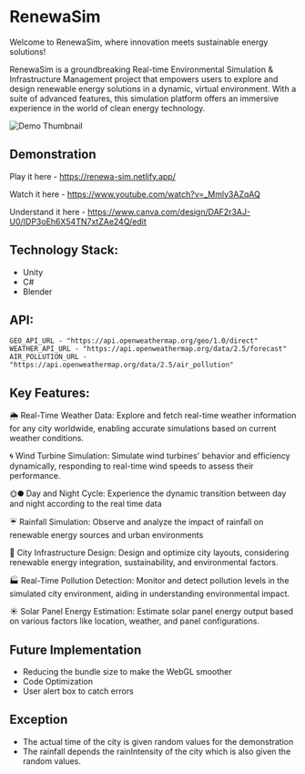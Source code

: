 # RenewaSim

Welcome to RenewaSim, where innovation meets sustainable energy solutions!

RenewaSim is a groundbreaking Real-time Environmental Simulation & Infrastructure Management project that empowers users to explore and design renewable energy solutions in a dynamic, virtual environment. With a suite of advanced features, this simulation platform offers an immersive experience in the world of clean energy technology.

![Demo Thumbnail](https://github.com/yethuhlaing/RenewaSim/assets/112906488/4f742090-4546-4d12-b295-d03e102674d6)

## Demonstration

  Play it here - https://renewa-sim.netlify.app/
  
  Watch it here - https://www.youtube.com/watch?v=_Mmly3AZqAQ

  Understand it here - https://www.canva.com/design/DAF2r3AJ-U0/IDP3oEh6X54TN7xtZAe24Q/edit
  
 
## Technology Stack:

  - Unity
  - C#
  - Blender
    
## API:

    GEO_API_URL - "https://api.openweathermap.org/geo/1.0/direct"
    WEATHER_API_URL - "https://api.openweathermap.org/data/2.5/forecast"
    AIR_POLLUTION_URL - "https://api.openweathermap.org/data/2.5/air_pollution"
    
## Key Features:

🌦️ Real-Time Weather Data: Explore and fetch real-time weather information for any city worldwide, enabling accurate simulations based on current weather conditions.

🌀 Wind Turbine Simulation: Simulate wind turbines' behavior and efficiency dynamically, responding to real-time wind speeds to assess their performance.

🌞🌑 Day and Night Cycle: Experience the dynamic transition between day and night according to the real time data

☔ Rainfall Simulation: Observe and analyze the impact of rainfall on renewable energy sources and urban environments

🌆 City Infrastructure Design: Design and optimize city layouts, considering renewable energy integration, sustainability, and environmental factors.

🏭 Real-Time Pollution Detection: Monitor and detect pollution levels in the simulated city environment, aiding in understanding environmental impact.

☀️ Solar Panel Energy Estimation: Estimate solar panel energy output based on various factors like location, weather, and panel configurations.

## Future Implementation
- Reducing the bundle size to make the WebGL smoother
- Code Optimization
- User alert box to catch errors

## Exception
- The actual time of the city is given random values for the demonstration
- The rainfall depends the rainIntensity of the city which is also given the random values.

